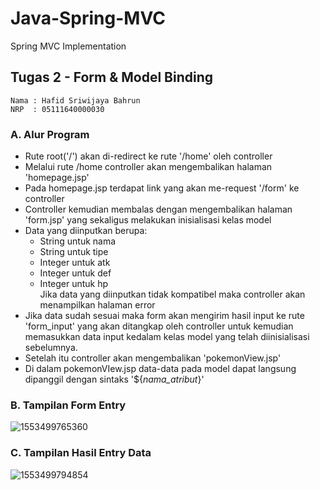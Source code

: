 # Java-Spring-MVC
Spring MVC Implementation

## Tugas 2 - Form & Model Binding
```
Nama : Hafid Sriwijaya Bahrun
NRP  : 05111640000030

```
### A. Alur Program
- Rute root('/') akan di-redirect ke rute '/home' oleh controller
- Melalui rute /home controller akan mengembalikan halaman 'homepage.jsp'
- Pada homepage.jsp terdapat link yang akan me-request '/form' ke controller
- Controller kemudian membalas dengan mengembalikan halaman 'form.jsp' yang sekaligus melakukan inisialisasi kelas model
- Data yang diinputkan berupa:
  - String untuk nama
  - String untuk tipe
  - Integer untuk atk
  - Integer untuk def
  - Integer untuk hp  
  Jika data yang diinputkan tidak kompatibel maka controller akan menampilkan halaman error
- Jika data sudah sesuai maka form akan mengirim hasil input ke rute 'form_input' yang akan ditangkap oleh controller untuk kemudian memasukkan data input kedalam kelas model yang telah diinisialisasi sebelumnya.
- Setelah itu controller akan mengembalikan 'pokemonView.jsp'
- Di dalam pokemonVIew.jsp data-data pada model dapat langsung dipanggil dengan sintaks '${_nama_atribut_}'

### B. Tampilan Form Entry
![1553499765360](https://user-images.githubusercontent.com/32842793/54902580-69847100-4f0c-11e9-9890-6651d5122d12.jpg)

### C. Tampilan Hasil Entry Data
![1553499794854](https://user-images.githubusercontent.com/32842793/54902582-69847100-4f0c-11e9-8fb1-c56b042c787b.jpg)
